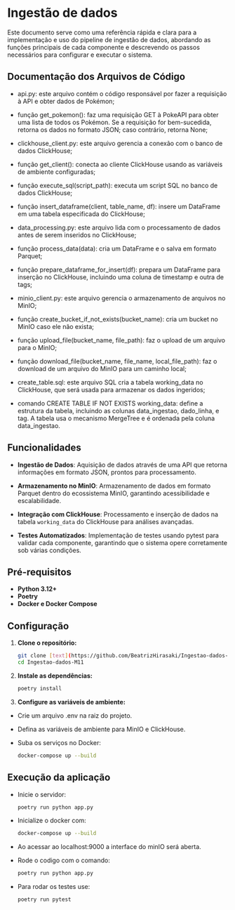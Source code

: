 # Ingestão de dados

Este documento serve como uma referência rápida e clara para a implementação e uso do pipeline de ingestão de dados, abordando as funções principais de cada componente e descrevendo os passos necessários para configurar e executar o sistema.


## Documentação dos Arquivos de Código

- api.py: este arquivo contém o código responsável por fazer a requisição à API e obter dados de Pokémon;

- função get_pokemon(): faz uma requisição GET à PokeAPI para obter uma lista de todos os Pokémon. Se a requisição for bem-sucedida, retorna os dados no formato JSON; caso contrário, retorna None;

- clickhouse_client.py: este arquivo gerencia a conexão com o banco de dados ClickHouse;

- função get_client(): conecta ao cliente ClickHouse usando as variáveis de ambiente configuradas;

- função execute_sql(script_path): executa um script SQL no banco de dados ClickHouse;

- função insert_dataframe(client, table_name, df): insere um DataFrame em uma tabela especificada do ClickHouse;

- data_processing.py: este arquivo lida com o processamento de dados antes de serem inseridos no ClickHouse;

- função process_data(data): cria um DataFrame e o salva em formato Parquet;

- função prepare_dataframe_for_insert(df): prepara um DataFrame para inserção no ClickHouse, incluindo uma coluna de timestamp e outra de tags;

- minio_client.py: este arquivo gerencia o armazenamento de arquivos no MinIO;

- função create_bucket_if_not_exists(bucket_name): cria um bucket no MinIO caso ele não exista;

- função upload_file(bucket_name, file_path): faz o upload de um arquivo para o MinIO;

- função download_file(bucket_name, file_name, local_file_path): faz o download de um arquivo do MinIO para um caminho local;

- create_table.sql: este arquivo SQL cria a tabela working_data no ClickHouse, que será usada para armazenar os dados ingeridos;

- comando CREATE TABLE IF NOT EXISTS working_data: define a estrutura da tabela, incluindo as colunas data_ingestao, dado_linha, e tag. A tabela usa o mecanismo MergeTree e é ordenada pela coluna data_ingestao.


## Funcionalidades

- **Ingestão de Dados**: Aquisição de dados através de uma API que retorna informações em formato JSON, prontos para processamento.

- **Armazenamento no MinIO**: Armazenamento de dados em formato Parquet dentro do ecossistema MinIO, garantindo acessibilidade e escalabilidade.

- **Integração com ClickHouse**: Processamento e inserção de dados na tabela `working_data` do ClickHouse para análises avançadas.

- **Testes Automatizados**: Implementação de testes usando pytest para validar cada componente, garantindo que o sistema opere corretamente sob várias condições.


## Pré-requisitos

- **Python 3.12+**
- **Poetry** 
- **Docker e Docker Compose**


## Configuração

1. **Clone o repositório:**

   ```bash
   git clone [text](https://github.com/BeatrizHirasaki/Ingestao-dados-M11)
   cd Ingestao-dados-M11
   ```

2. **Instale as dependências:**

    ```bash
    poetry install
    ```

3. **Configure as variáveis de ambiente:**

- Crie um arquivo .env na raiz do projeto.
- Defina as variáveis de ambiente para MinIO e ClickHouse.
- Suba os serviços no Docker:

    ```bash
    docker-compose up --build
    ```


## Execução da aplicação

- Inicie o servidor:

    ```bash
    poetry run python app.py
    ```

- Inicialize o docker com:

    ```bash
    docker-compose up --build
    ```

- Ao acessar ao localhost:9000 a interface do minIO será aberta.

- Rode o codigo com o comando:

    ```bash
    poetry run python app.py
    ```

- Para rodar os testes use:

    ```bash
    poetry run pytest
    ```